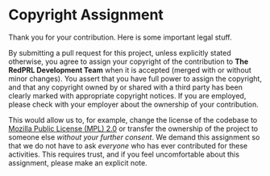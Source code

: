 # Copyright Assignment

Thank you for your contribution. Here is some important legal stuff.

By submitting a pull request for this project, unless explicitly stated otherwise, you agree to assign your copyright of the contribution to **The RedPRL Development Team** when it is accepted (merged with or without minor changes). You assert that you have full power to assign the copyright, and that any copyright owned by or shared with a third party has been clearly marked with appropriate copyright notices. If you are employed, please check with your employer about the ownership of your contribution.

This would allow us to, for example, change the license of the codebase to [Mozilla Public License (MPL) 2.0](https://www.mozilla.org/en-US/MPL/2.0/FAQ/) or transfer the ownership of the project to someone else *without your further consent*. We demand this assignment so that we do not have to ask *everyone* who has ever contributed for these activities. This requires trust, and if you feel uncomfortable about this assignment, please make an explicit note.
